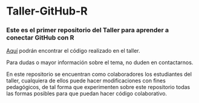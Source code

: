 # Taller-GitHub-R
### Este es el primer repositorio del Taller para aprender a conectar GitHub con R

[Aquí](https://github.com/Data-Consultants/Taller-GitHub-R/blob/main/codigo_prueba.R) podrán encontrar el código realizado en el taller. 

Para dudas o mayor información sobre el tema, no duden en contactarnos.

En este repositorio se encuentran como colaboradores los estudiantes del taller, cualquiera de ellos puede hacer modificaciones con fines pedagógicos, de tal forma que experimenten sobre este repositorio todas las formas posibles para que puedan hacer código colaborativo.
